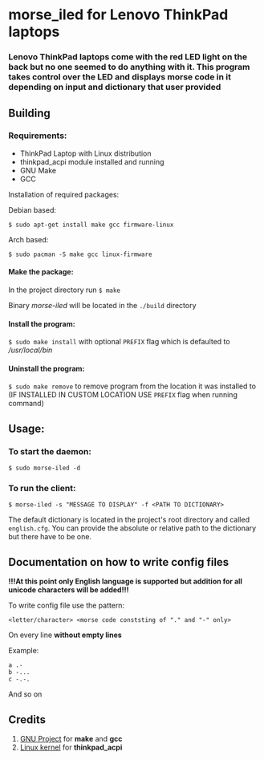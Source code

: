 # morse_iled for Lenovo ThinkPad laptops

### Lenovo ThinkPad laptops come with the red LED light on the back but no one seemed to do anything with it. This program takes control over the LED and displays  morse code in it depending on input and dictionary that user provided

## Building

### Requirements:

* ThinkPad Laptop with Linux distribution
* thinkpad_acpi module installed and running
* GNU Make
* GCC

Installation of required packages:

Debian based:

`$ sudo apt-get install make gcc firmware-linux`

Arch based:

`$ sudo pacman -S make gcc linux-firmware`

#### Make the package:

In the project directory run `$ make`

Binary *morse-iled* will be located in the `./build` directory

#### Install the program:

`$ sudo make install` with optional `PREFIX` flag which is defaulted to */usr/local/bin*

#### Uninstall the program:

`$ sudo make remove` to remove program from the location it was installed to (IF INSTALLED IN CUSTOM LOCATION USE `PREFIX` flag when running command)

## Usage:

### To start the daemon:

`$ sudo morse-iled -d`

### To run the client:

`$ morse-iled -s "MESSAGE TO DISPLAY" -f <PATH TO DICTIONARY>`

The default dictionary is located in the project's root directory and called `english.cfg`. You can provide the absolute or relative path to the dictionary but there have to be one.

## Documentation on how to write config files

**!!!At this point only English language is supported but addition for all unicode characters will be added!!!**

To write config file use the pattern:

`<letter/character> <morse code conststing of "." and "-" only>`

On every line **without empty lines**

Example:

```
a .-
b -...
c -.-.
```

And so on

## Credits
1. [GNU Project](https://www.gnu.org/) for **make** and **gcc**
2. [Linux kernel](https://github.com/torvalds/linux) for **thinkpad_acpi**
